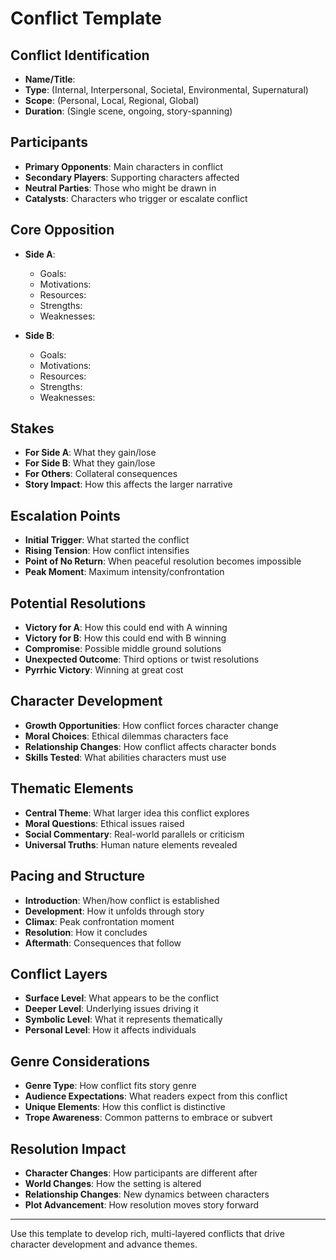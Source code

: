 # Conflict Template

## Conflict Identification
- **Name/Title**:
- **Type**: (Internal, Interpersonal, Societal, Environmental, Supernatural)
- **Scope**: (Personal, Local, Regional, Global)
- **Duration**: (Single scene, ongoing, story-spanning)

## Participants
- **Primary Opponents**: Main characters in conflict
- **Secondary Players**: Supporting characters affected
- **Neutral Parties**: Those who might be drawn in
- **Catalysts**: Characters who trigger or escalate conflict

## Core Opposition
- **Side A**: 
  - Goals:
  - Motivations:
  - Resources:
  - Strengths:
  - Weaknesses:

- **Side B**:
  - Goals:
  - Motivations:
  - Resources:
  - Strengths:
  - Weaknesses:

## Stakes
- **For Side A**: What they gain/lose
- **For Side B**: What they gain/lose
- **For Others**: Collateral consequences
- **Story Impact**: How this affects the larger narrative

## Escalation Points
- **Initial Trigger**: What started the conflict
- **Rising Tension**: How conflict intensifies
- **Point of No Return**: When peaceful resolution becomes impossible
- **Peak Moment**: Maximum intensity/confrontation

## Potential Resolutions
- **Victory for A**: How this could end with A winning
- **Victory for B**: How this could end with B winning
- **Compromise**: Possible middle ground solutions
- **Unexpected Outcome**: Third options or twist resolutions
- **Pyrrhic Victory**: Winning at great cost

## Character Development
- **Growth Opportunities**: How conflict forces character change
- **Moral Choices**: Ethical dilemmas characters face
- **Relationship Changes**: How conflict affects character bonds
- **Skills Tested**: What abilities characters must use

## Thematic Elements
- **Central Theme**: What larger idea this conflict explores
- **Moral Questions**: Ethical issues raised
- **Social Commentary**: Real-world parallels or criticism
- **Universal Truths**: Human nature elements revealed

## Pacing and Structure
- **Introduction**: When/how conflict is established
- **Development**: How it unfolds through story
- **Climax**: Peak confrontation moment
- **Resolution**: How it concludes
- **Aftermath**: Consequences that follow

## Conflict Layers
- **Surface Level**: What appears to be the conflict
- **Deeper Level**: Underlying issues driving it
- **Symbolic Level**: What it represents thematically
- **Personal Level**: How it affects individuals

## Genre Considerations
- **Genre Type**: How conflict fits story genre
- **Audience Expectations**: What readers expect from this conflict
- **Unique Elements**: How this conflict is distinctive
- **Trope Awareness**: Common patterns to embrace or subvert

## Resolution Impact
- **Character Changes**: How participants are different after
- **World Changes**: How the setting is altered
- **Relationship Changes**: New dynamics between characters
- **Plot Advancement**: How resolution moves story forward

---
Use this template to develop rich, multi-layered conflicts that drive character development and advance themes.

